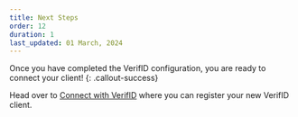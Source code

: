 ```yaml
---
title: Next Steps
order: 12
duration: 1
last_updated: 01 March, 2024
---
```


Once you have completed the VerifID configuration, you are ready to connect your client!
{: .callout-success}

Head over to [Connect with VerifID](/connect-with-verifid/01-overview) where you can register your new VerifID client.